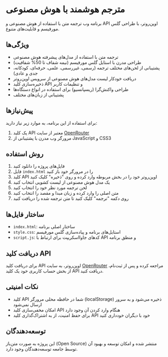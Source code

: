 # مترجم هوشمند با هوش مصنوعی

برنامه وب ترجمه متن با استفاده از هوش مصنوعی و API اوپن‌روتر، با طراحی گلس مورفیسم و قابلیت‌های متنوع.

## ویژگی‌ها

- ترجمه متن با استفاده از مدل‌های پیشرفته هوش مصنوعی
- طراحی مدرن با استایل گلس مورفیسم (نیمه شفاف تا 50% شفافیت)
- پشتیبانی از لحن‌های مختلف ترجمه (رسمی، غیررسمی، علمی، حرفه‌ای، کودکانه، جدی و عادی)
- دریافت خودکار لیست مدل‌های هوش مصنوعی از سرویس اوپن‌روتر
- ذخیره‌سازی کلید API و تنظیمات کاربر
- طراحی واکنش‌گرا (ریسپانسیو) برای استفاده در انواع دستگاه‌ها
- پشتیبانی از زبان‌های مختلف

## پیش‌نیازها

برای استفاده از این برنامه، به موارد زیر نیاز دارید:

1. یک کلید API معتبر از سایت [OpenRouter](https://openrouter.ai)
2. مرورگر وب مدرن با پشتیبانی از JavaScript و CSS3

## روش استفاده

1. فایل‌های پروژه را دانلود کنید
2. فایل `index.html` را در مرورگر خود باز کنید
3. کلید API اوپن‌روتر خود را در بخش مربوطه وارد کرده و روی "ذخیره" کلیک کنید
4. یک مدل هوش مصنوعی از لیست کشویی انتخاب کنید
5. لحن ترجمه مورد نظر خود را انتخاب کنید
6. متن اصلی را وارد کرده و زبان مبدا و مقصد را انتخاب کنید
7. روی دکمه "ترجمه" کلیک کنید تا متن ترجمه شده را دریافت کنید

## ساختار فایل‌ها

- `index.html`: ساختار اصلی برنامه
- `style.css`: استایل‌های برنامه و پیاده‌سازی گلس مورفیسم
- `script.js`: کدهای جاوااسکریپت برای ارتباط با API و منطق برنامه

## دریافت کلید API

برای دریافت کلید API اوپن‌روتر، به سایت [OpenRouter](https://openrouter.ai) مراجعه کرده و پس از ثبت‌نام، از بخش حساب کاربری خود یک کلید API دریافت کنید.

## نکات امنیتی

- کلید API شما در حافظه محلی مرورگر (localStorage) ذخیره می‌شود و به سرور ارسال نمی‌شود
- امکان مخفی‌سازی کلید API هنگام وارد کردن آن وجود دارد
- برای حفظ امنیت، از به اشتراک‌گذاری کلید API خود با دیگران خودداری کنید

## توسعه‌دهندگان

این پروژه به صورت متن‌باز (Open Source) منتشر شده و امکان توسعه و بهبود آن توسط جامعه توسعه‌دهندگان وجود دارد. 
